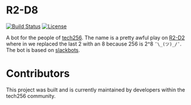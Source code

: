 # R2-D8

[![Build Status](https://circleci.com/gh/tech256/r2d8.svg?style=svg)](https://app.circleci.com/pipelines/github/tech256/r2d8)
[![License](https://img.shields.io/badge/License-Apache%202.0-blue.svg)](https://opensource.org/licenses/Apache-2.0)

A bot for the people of [tech256][tech256]. The name is a pretty awful play
on [R2-D2][r2d2] where in we replaced the last 2 with an 8 because 256 is
2^8 `¯\_(ツ)_/¯`. The bot is based on [slackbots][slackbots].

# Contributors

This project was built and is currently maintained by developers within the tech256 community.

[tech256]: http://tech256.com
[r2d2]: http://en.wikipedia.org/wiki/R2-D2
[slackbots]: https://github.com/mishk0/slack-bot-api
